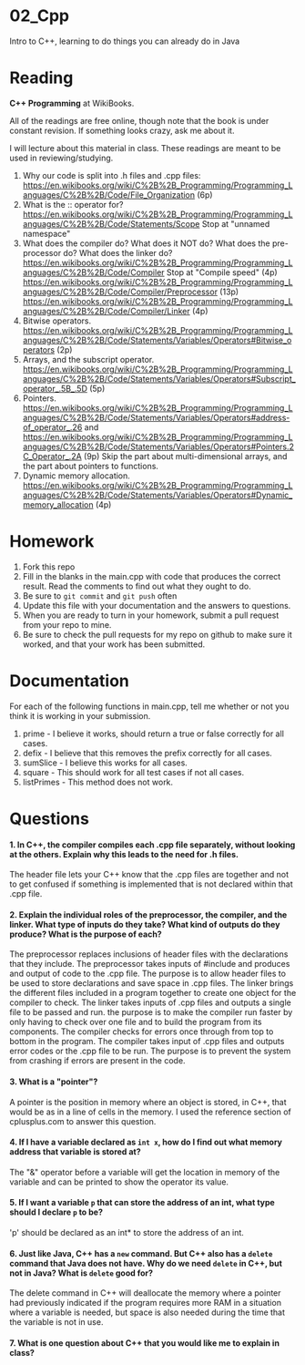 02_Cpp
======

Intro to C++, learning to do things you can already do in Java

Reading
=======

**C++ Programming** at WikiBooks.

All of the readings are free online, though note that the book is under constant revision. If something looks crazy, ask me about it.

I will lecture about this material in class. These readings are meant to be used in reviewing/studying.

1. Why our code is split into .h files and .cpp files: https://en.wikibooks.org/wiki/C%2B%2B_Programming/Programming_Languages/C%2B%2B/Code/File_Organization (6p)
2. What is the :: operator for? https://en.wikibooks.org/wiki/C%2B%2B_Programming/Programming_Languages/C%2B%2B/Code/Statements/Scope Stop at "unnamed namespace"
3. What does the compiler do? What does it NOT do? What does the pre-processor do? What does the linker do? https://en.wikibooks.org/wiki/C%2B%2B_Programming/Programming_Languages/C%2B%2B/Code/Compiler Stop at "Compile speed" (4p) https://en.wikibooks.org/wiki/C%2B%2B_Programming/Programming_Languages/C%2B%2B/Code/Compiler/Preprocessor (13p) https://en.wikibooks.org/wiki/C%2B%2B_Programming/Programming_Languages/C%2B%2B/Code/Compiler/Linker (4p)
4. Bitwise operators. https://en.wikibooks.org/wiki/C%2B%2B_Programming/Programming_Languages/C%2B%2B/Code/Statements/Variables/Operators#Bitwise_operators (2p)
5. Arrays, and the subscript operator. https://en.wikibooks.org/wiki/C%2B%2B_Programming/Programming_Languages/C%2B%2B/Code/Statements/Variables/Operators#Subscript_operator_.5B_.5D (5p)
6. Pointers. https://en.wikibooks.org/wiki/C%2B%2B_Programming/Programming_Languages/C%2B%2B/Code/Statements/Variables/Operators#address-of_operator_.26 and https://en.wikibooks.org/wiki/C%2B%2B_Programming/Programming_Languages/C%2B%2B/Code/Statements/Variables/Operators#Pointers.2C_Operator_.2A (9p) Skip the part about multi-dimensional arrays, and the part about pointers to functions.
7. Dynamic memory allocation. https://en.wikibooks.org/wiki/C%2B%2B_Programming/Programming_Languages/C%2B%2B/Code/Statements/Variables/Operators#Dynamic_memory_allocation (4p)

Homework
========

1. Fork this repo
3. Fill in the blanks in the main.cpp with code that produces the correct result. Read the comments to find out what they ought to do.
4. Be sure to `git commit` and `git push` often
5. Update this file with your documentation and the answers to questions.
6. When you are ready to turn in your homework, submit a pull request from your repo to mine.
7. Be sure to check the pull requests for my repo on github to make sure it worked, and that your work has been submitted.

Documentation
=========

For each of the following functions in main.cpp, tell me whether or not you think it is working in your submission.

1. prime - I believe it works, should return a true or false correctly for all cases.
2. defix - I believe that this removes the prefix correctly for all cases.
3. sumSlice - I believe this works for all cases.
4. square - This should work for all test cases if not all cases.
5. listPrimes - This method does not work.

Questions
=======

#### 1. In C++, the compiler compiles each .cpp file separately, without looking at the others. Explain why this leads to the need for .h files.

The header file lets your C++ know that the .cpp files are together and not to get confused if something is implemented that is not declared within that .cpp file.

#### 2. Explain the individual roles of the preprocessor, the compiler, and the linker. What type of inputs do they take? What kind of outputs do they produce? What is the purpose of each?

The preprocessor replaces inclusions of header files with the declarations that they include. The preprocessor takes inputs of #include and produces and output of code to the .cpp file. The purpose is to allow header files to be used to store declarations and save space in .cpp files.
The linker brings the different files included in a program together to create one object for the compiler to check. The linker takes inputs of .cpp files and outputs a single file to be passed and run. the purpose is to make the compiler run faster by only having to check over one file and to build the program from its components.
The compiler checks for errors once through from top to bottom in the program. The compiler takes input of .cpp files and outputs error codes or the .cpp file to be run. The purpose is to prevent the system from crashing if errors are present in the code.

#### 3. What is a "pointer"?

A pointer is the position in memory where an object is stored, in C++, that would be as in a line of cells in the memory. I used the reference section of cplusplus.com to answer this question.

#### 4. If I have a variable declared as `int x`, how do I find out what memory address that variable is stored at?

The "&" operator before a variable will get the location in memory of the variable and can be printed to show the operator its value.

#### 5. If I want a variable `p` that can store the address of an int, what type should I declare `p` to be?

'p' should be declared as an int* to store the address of an int.

#### 6. Just like Java, C++ has a `new` command. But C++ also has a `delete` command that Java does not have. Why do we need `delete` in C++, but not in Java? What is `delete` good for?

The delete command in C++ will deallocate the memory where a pointer had previously indicated if the program requires more RAM in a situation where a variable is needed, but space is also needed during the time that the variable is not in use.

#### 7. What is one question about C++ that you would like me to explain in class?